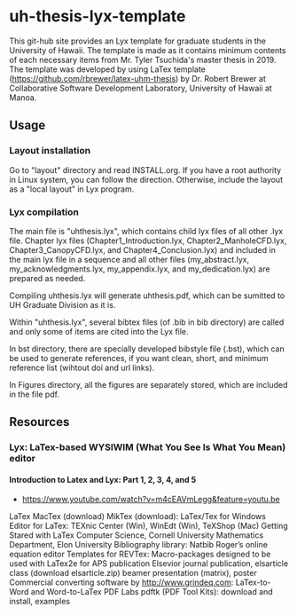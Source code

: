# uh-thesis-lyx-template

This git-hub site provides an Lyx template for graduate students in the University of Hawaii. 
The template is made as it contains minimum contents of each necessary items from Mr. Tyler Tsuchida's master thesis in 2019.  
The template was developed by using LaTex template (https://github.com/rbrewer/latex-uhm-thesis) by Dr. Robert Brewer at Collaborative Software Development Laboratory, University of Hawaii at Manoa. 

## Usage

### Layout installation
Go to "layout" directory and read INSTALL.org.
If you have a root authority in Linux system, you can follow the direction.
Otherwise, include the layout as a "local layout" in Lyx program.


### Lyx compilation
The main file is "uhthesis.lyx", which contains child lyx files of all other .lyx file. 
Chapter lyx files (Chapter1_Introduction.lyx, Chapter2_ManholeCFD.lyx, Chapter3_CanopyCFD.lyx, and Chapter4_Conclusion.lyx) and included in the main lyx file in a sequence and all other files (my_abstract.lyx, my_acknowledgments.lyx, my_appendix.lyx, and my_dedication.lyx) are prepared as needed.

Compiling uhthesis.lyx will generate uhthesis.pdf, which can be sumitted to UH Graduate Division as it is. 

Within "uhthesis.lyx", several bibtex files (of .bib in bib directory) are called and only some of items are cited into the Lyx file. 

In bst directory, there are specially developed bibstyle file (.bst), which can be used to generate references, if you want clean, short, and minimum reference list (wihtout doi and url links). 

In Figures directory, all the figures are separately stored, which are included in the file pdf. 

## Resources
### Lyx: LaTex-based WYSIWIM (What You See Is What You Mean) editor
#### Introduction to Latex and Lyx: Part 1, 2, 3, 4, and 5
- https://www.youtube.com/watch?v=m4cEAVmLegg&feature=youtu.be

LaTex
MacTex (download)
MikTex (download): LaTex/Tex for Windows
Editor for LaTex: TEXnic Center (Win), WinEdt (Win), TeXShop (Mac)
Getting Stared with LaTex
Computer Science, Cornell University
Mathematics Department, Elon University
Bibliography library: Natbib
Roger’s online equation editor
Templates for
REVTex: Macro-packages designed to be used with LaTex2e for APS publication
Elsevior journal publication, elsarticle class (download elsarticle.zip)
beamer presentation (matrix), poster
Commercial converting software by http://www.grindeq.com:
LaTex-to-Word and
Word-to-LaTex
PDF Labs
 pdftk (PDF Tool Kits): download and install, examples
